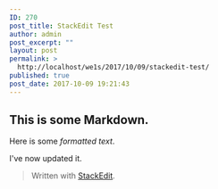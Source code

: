 ```yaml
---
ID: 270
post_title: StackEdit Test
author: admin
post_excerpt: ""
layout: post
permalink: >
  http://localhost/we1s/2017/10/09/stackedit-test/
published: true
post_date: 2017-10-09 19:21:43
---
```

## This is some Markdown.

Here is some *formatted text*.

I've now updated it.

> Written with [StackEdit][1].

 [1]: https://stackedit.io/
